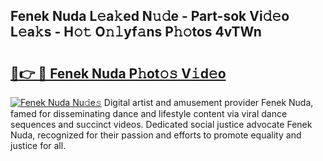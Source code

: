 ## Fenek Nuda L𝚎a𝚔ed N𝚞𝚍e - Part-sok Vi𝚍𝚎o L𝚎a𝚔s - H𝚘𝚝 O𝚗𝚕yf𝚊ns P𝚑𝚘tos 4vTWn

# <h2><a href="http://kf4dfg.oniu.top/?m=Fenek+Nuda">🔗👉 🔴 Fenek Nuda P𝚑ot𝚘𝚜 V𝚒d𝚎o</a></h2>

[![Fenek Nuda Nu𝚍e𝚜](https://i.imgur.com/0qMVB7G.gif)](http://kf4dfg.oniu.top/?m=Fenek+Nuda)
Digital artist and amusement provider Fenek Nuda, famed for disseminating dance and lifestyle content via viral dance sequences and succinct videos. Dedicated social justice advocate Fenek Nuda, recognized for their passion and efforts to promote equality and justice for all.  
